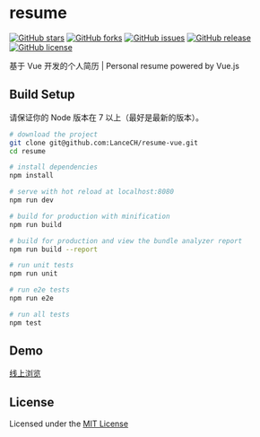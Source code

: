 # resume

[![GitHub stars](https://img.shields.io/github/stars/LanceCH/lancech.github.io.svg)](https://github.com/LanceCH/lancech.github.io/stargazers)
[![GitHub forks](https://img.shields.io/github/forks/LanceCH/lancech.github.io.svg)](https://github.com/LanceCH/lancech.github.io/network)
[![GitHub issues](https://img.shields.io/github/issues/LanceCH/lancech.github.io.svg)](https://github.com/LanceCH/lancech.github.io/issues)
[![GitHub release](https://img.shields.io/github/release/LanceCH/lancech.github.io.svg)](https://github.com/LanceCH/lancech.github.io/releases)
[![GitHub license](https://img.shields.io/badge/license-MIT-blue.svg)](https://raw.githubusercontent.com/LanceCH/lancech.github.io/master/LICENSE)

基于 Vue 开发的个人简历 | Personal resume powered by Vue.js

## Build Setup

请保证你的 Node 版本在 7 以上（最好是最新的版本）。

``` bash
# download the project
git clone git@github.com:LanceCH/resume-vue.git
cd resume

# install dependencies
npm install

# serve with hot reload at localhost:8080
npm run dev

# build for production with minification
npm run build

# build for production and view the bundle analyzer report
npm run build --report

# run unit tests
npm run unit

# run e2e tests
npm run e2e

# run all tests
npm test
```

## Demo

[线上浏览](http://lancech.github.io/)

## License

Licensed under the [MIT License](https://github.com/LanceCH/resume/blob/master/LICENSE)
